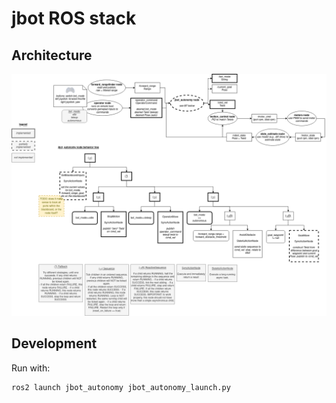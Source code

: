 # jbot ROS stack

## Architecture

![](iohannes2_bt_v1.drawio.png)

## Development

Run with:

```bash
ros2 launch jbot_autonomy jbot_autonomy_launch.py 
```
